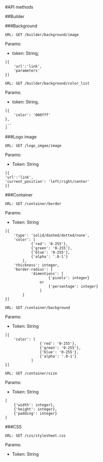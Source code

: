 #API methods

##Builder

###Background
```
URL: GET /builder/background/image
```
Params:
- token: String;
```
[{
    'url':'link',
    'parameters'
}]
```
```
URL: GET /builder/background/color_list
```
Params:
- token: String,
```
[{
	'color': '000fff'
},
...
]
```
###Logo image

```
URL: GET /logo_imgae/image
```
Params:
- Token: String

```
[{
'url':'link',
'current_position': 'left/right/center'
}]
```
###Container

```
URL: GET /container/border
```

Params:
- Token: String

```
[{
    'type': 'solid/dashed/dotted/none',
    'color': [
            {'red': '0-255'},
            {'green': '0-255'},
            {'blue': '0-255'},
            {'alpha': '.0-1'}
        ],
    'thickness': integer,
    'border-radius': {
            'dimentions': [
                    {'pixels': integer}
                or
                    {'persentage': integer}
                ]
        }
}]
```

```
URL: GET /container/background
```

Params:
- Token: String

```
[{
    'color': [
                {'red': '0-255'},
                {'green': '0-255'},
                {'blue': '0-255'},
                {'alpha': '.0-1'}
            ]
}]
```

```
URL: GET /container/size
```

Params:
- Token: String

```
[
    {'width': integer},
    {'height': integer},
    {'padding': integer}
]
```
###CSS

```
URL: GET /css/stylesheet.css
```

Params:
- Token: String
